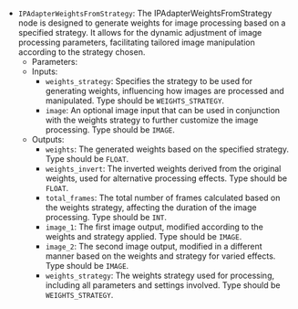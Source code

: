- `IPAdapterWeightsFromStrategy`: The IPAdapterWeightsFromStrategy node is designed to generate weights for image processing based on a specified strategy. It allows for the dynamic adjustment of image processing parameters, facilitating tailored image manipulation according to the strategy chosen.
    - Parameters:
    - Inputs:
        - `weights_strategy`: Specifies the strategy to be used for generating weights, influencing how images are processed and manipulated. Type should be `WEIGHTS_STRATEGY`.
        - `image`: An optional image input that can be used in conjunction with the weights strategy to further customize the image processing. Type should be `IMAGE`.
    - Outputs:
        - `weights`: The generated weights based on the specified strategy. Type should be `FLOAT`.
        - `weights_invert`: The inverted weights derived from the original weights, used for alternative processing effects. Type should be `FLOAT`.
        - `total_frames`: The total number of frames calculated based on the weights strategy, affecting the duration of the image processing. Type should be `INT`.
        - `image_1`: The first image output, modified according to the weights and strategy applied. Type should be `IMAGE`.
        - `image_2`: The second image output, modified in a different manner based on the weights and strategy for varied effects. Type should be `IMAGE`.
        - `weights_strategy`: The weights strategy used for processing, including all parameters and settings involved. Type should be `WEIGHTS_STRATEGY`.
